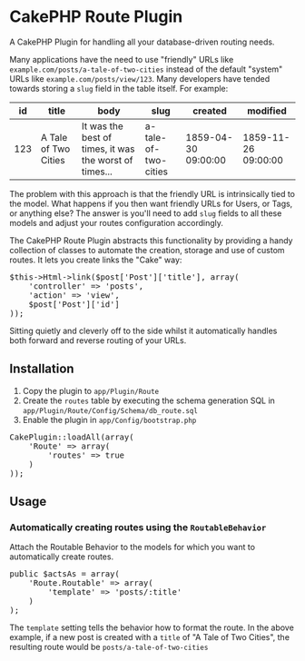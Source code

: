 # CakePHP Route Plugin

A CakePHP Plugin for handling all your database-driven routing needs.

Many applications have the need to use "friendly" URLs like ``example.com/posts/a-tale-of-two-cities`` instead of the default "system" URLs like ``example.com/posts/view/123``. Many developers have tended towards storing a ``slug`` field in the table itself. For example:

<table>
    <thead>
        <tr>
            <th>id</th>
            <th>title</th>
            <th>body</th>
            <th>slug</th>
            <th>created</th>
            <th>modified</th>
        </tr>
    </thead>
    <tbody>
        <tr>
            <td>123</td>
            <td>A Tale of Two Cities</td>
            <td>It was the best of times, it was the worst of times...</td>
            <td>a-tale-of-two-cities</td>
            <td>1859-04-30 09:00:00</td>
            <td>1859-11-26 09:00:00</td>
        </tr>
    </tbody>
</table>

The problem with this approach is that the friendly URL is intrinsically tied to the model. What happens if you then want friendly URLs for Users, or Tags, or anything else? The answer is you'll need to add ``slug`` fields to all these models and adjust your routes configuration accordingly.

The CakePHP Route Plugin abstracts this functionality by providing a handy collection of classes to automate the creation, storage and use of custom routes. It lets you create links the "Cake" way:

<pre>$this->Html->link($post['Post']['title'], array(
    'controller' => 'posts',
    'action' => 'view',
    $post['Post']['id']
));</pre>

Sitting quietly and cleverly off to the side whilst it automatically handles both forward and reverse routing of your URLs.

## Installation

1.   Copy the plugin to ``app/Plugin/Route``
1.   Create the ``routes`` table by executing the schema generation SQL in ``app/Plugin/Route/Config/Schema/db_route.sql``
1.   Enable the plugin in ``app/Config/bootstrap.php``

<pre>CakePlugin::loadAll(array(
    'Route' => array(
        'routes' => true
    )
));</pre>

## Usage

### Automatically creating routes using the ``RoutableBehavior``

Attach the Routable Behavior to the models for which you want to automatically create routes.

<pre>public $actsAs = array(
    'Route.Routable' => array(
        'template' => 'posts/:title'
    )
);</pre>

The ``template`` setting tells the behavior how to format the route. In the above example, if a new post is created with a ``title`` of "A Tale of Two Cities", the resulting route would be ``posts/a-tale-of-two-cities``
